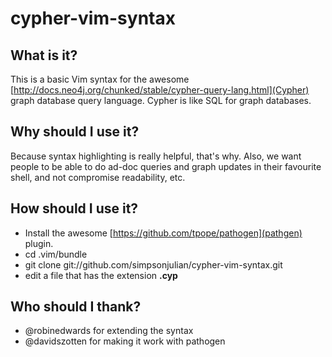 cypher-vim-syntax
=================

What is it?
-----------
This is a basic Vim syntax for the awesome [http://docs.neo4j.org/chunked/stable/cypher-query-lang.html](Cypher) graph database query language.  Cypher is like SQL for graph databases.

Why should I use it?
--------------------

Because syntax highlighting is really helpful, that's why.  Also, we want people to be able to do ad-doc queries and graph updates in their favourite shell, and not compromise readability, etc.

How should I use it?
--------------------

* Install the awesome [https://github.com/tpope/pathogen](pathgen) plugin.
* cd .vim/bundle
* git clone git://github.com/simpsonjulian/cypher-vim-syntax.git
* edit a file that has the extension **.cyp**

Who should I thank?
-------------------

* @robinedwards for extending the syntax
* @davidszotten for making it work with pathogen

